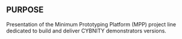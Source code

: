 ## PURPOSE
Presentation of the Minimum Prototyping Platform (MPP) project line dedicated to build and deliver CYBNITY demonstrators versions.
